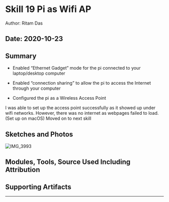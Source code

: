 #  Skill 19 Pi as Wifi AP

Author: Ritam Das

Date: 2020-10-23
-----

## Summary
- Enabled “Ethernet Gadget” mode for the pi connected to your laptop/desktop computer

- Enabled “connection sharing” to allow the pi to access the Internet through your computer

- Configured the pi as a Wireless Access Point

I was able to set up the access point successfully as it showed up under wifi networks. However, there was no internet as webpages failed to load. (Set up on macOS)
Moved on to next skill

## Sketches and Photos

![IMG_3993](https://user-images.githubusercontent.com/37518854/97059326-2104bd80-155e-11eb-8b5b-022050706385.PNG)

## Modules, Tools, Source Used Including Attribution


## Supporting Artifacts


-----
